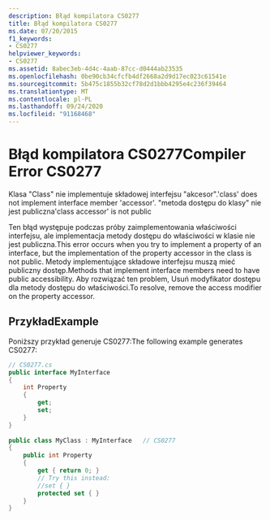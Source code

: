 ```yaml
---
description: Błąd kompilatora CS0277
title: Błąd kompilatora CS0277
ms.date: 07/20/2015
f1_keywords:
- CS0277
helpviewer_keywords:
- CS0277
ms.assetid: 8abec3eb-4d4c-4aab-87cc-d0444ab23535
ms.openlocfilehash: 0be90cb34cfcfb4df2668a2d9d17ec023c61541e
ms.sourcegitcommit: 5b475c1855b32cf78d2d1bbb4295e4c236f39464
ms.translationtype: MT
ms.contentlocale: pl-PL
ms.lasthandoff: 09/24/2020
ms.locfileid: "91168468"
---
```

# <a name="compiler-error-cs0277"></a><span data-ttu-id="30605-103">Błąd kompilatora CS0277</span><span class="sxs-lookup"><span data-stu-id="30605-103">Compiler Error CS0277</span></span>

<span data-ttu-id="30605-104">Klasa "Class" nie implementuje składowej interfejsu "akcesor".</span><span class="sxs-lookup"><span data-stu-id="30605-104">'class' does not implement interface member 'accessor'.</span></span> <span data-ttu-id="30605-105">"metoda dostępu do klasy" nie jest publiczna</span><span class="sxs-lookup"><span data-stu-id="30605-105">'class accessor' is not public</span></span>  
  
 <span data-ttu-id="30605-106">Ten błąd występuje podczas próby zaimplementowania właściwości interfejsu, ale implementacja metody dostępu do właściwości w klasie nie jest publiczna.</span><span class="sxs-lookup"><span data-stu-id="30605-106">This error occurs when you try to implement a property of an interface, but the implementation of the property accessor in the class is not public.</span></span> <span data-ttu-id="30605-107">Metody implementujące składowe interfejsu muszą mieć publiczny dostęp.</span><span class="sxs-lookup"><span data-stu-id="30605-107">Methods that implement interface members need to have public accessibility.</span></span> <span data-ttu-id="30605-108">Aby rozwiązać ten problem, Usuń modyfikator dostępu dla metody dostępu do właściwości.</span><span class="sxs-lookup"><span data-stu-id="30605-108">To resolve, remove the access modifier on the property accessor.</span></span>  
  
## <a name="example"></a><span data-ttu-id="30605-109">Przykład</span><span class="sxs-lookup"><span data-stu-id="30605-109">Example</span></span>  

 <span data-ttu-id="30605-110">Poniższy przykład generuje CS0277:</span><span class="sxs-lookup"><span data-stu-id="30605-110">The following example generates CS0277:</span></span>  
  
```csharp  
// CS0277.cs  
public interface MyInterface  
{  
    int Property  
    {  
        get;  
        set;  
    }  
}  
  
public class MyClass : MyInterface   // CS0277  
{  
    public int Property  
    {  
        get { return 0; }  
        // Try this instead:  
        //set { }  
        protected set { }  
    }  
}  
```
